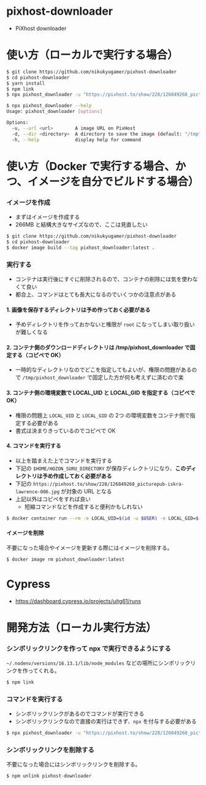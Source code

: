 # pixhost-downloader
- PiXhost downloader

# 使い方（ローカルで実行する場合）

```bash
$ git clone https://github.com/nikukyugamer/pixhost-downloader
$ cd pixhost-downloader
$ yarn install
$ npm link
$ npx pixhost_downloader -u "https://pixhost.to/show/228/126849268_picturepub-iskra-lawrence-006.jpg" -d "~/"
```

```bash
$ npx pixhost_downloader --help
Usage: pixhost_downloader [options]

Options:
  -u, --url <url>        A image URL on PixHost
  -d, --dir <directory>  A directory to save the image (default: "/tmp")
  -h, --help             display help for command
```

# 使い方（Docker で実行する場合、かつ、イメージを自分でビルドする場合）

### イメージを作成
- まずはイメージを作成する
- 266MB と結構大きなサイズなので、ここは見直したい

```bash
$ git clone https://github.com/nikukyugamer/pixhost-downloader
$ cd pixhost-downloader
$ docker image build --tag pixhost_downloader:latest .
```

### 実行する
- コンテナは実行後にすぐに削除されるので、コンテナの削除には気を使わなくて良い
- 都合上、コマンドはとても長大になるのでいくつかの注意点がある

#### 1. 画像を保存するディレクトリは予め作っておく必要がある
- 予めディレクトリを作っておかないと権限が `root` になってしまい取り扱いが難しくなる

#### 2. コンテナ側のダウンロードディレクトリは /tmp/pixhost_downloader で固定する（コピペで OK）
- 一時的なディレクトリなのでどこを指定してもよいが、権限の問題があるので `/tmp/pixhost_downloader` で固定した方が何も考えずに済むので楽

#### 3. コンテナ側の環境変数で LOCAL_UID と LOCAL_GID を指定する（コピペで OK）
- 権限の問題上 `LOCAL_UID` と `LOCAL_GID` の 2つ の環境変数をコンテナ側で指定する必要がある
- 書式は決まりきっているのでコピペで OK

#### 4. コマンドを実行する
- 以上を踏まえた上でコマンドを実行する
- 下記の `$HOME/HOZON_SURU_DIRECTORY` が保存ディレクトリになり、**このディレクトリは予め作成しておく必要がある**
- 下記の `https://pixhost.to/show/228/126849268_picturepub-iskra-lawrence-006.jpg` が対象の URL となる
- 上記以外はコピペをすれば良い
  - 短縮コマンドなどを作成すると便利かもしれない

```bash
$ docker container run --rm -e LOCAL_UID=$(id -u $USER) -e LOCAL_GID=$(id -g $USER) -v $HOME/HOZON_SURU_DIRECTORY:/tmp/pixhost_downloader pixhost_downloader:latest -u https://pixhost.to/show/228/126849268_picturepub-iskra-lawrence-006.jpg -d /tmp/pixhost_downloader
```

#### イメージを削除
不要になった場合やイメージを更新する際にはイメージを削除する。

```bash
$ docker image rm pixhost_downloader:latest
```

# Cypress
- https://dashboard.cypress.io/projects/uitg61/runs

# 開発方法（ローカル実行方法）

### シンボリックリンクを作って npx で実行できるようにする
`~/.nodenv/versions/16.13.1/lib/node_modules` などの場所にシンボリックリンクを作ってくれる。

```bash
$ npm link
```

### コマンドを実行する
- シンボリックリンクがあるのでコマンドが実行できる
- シンボリックリンクなので直接の実行はできず、`npx` を付与する必要がある

```bash
$ npx pixhost_downloader -u "https://pixhost.to/show/228/126849268_picturepub-iskra-lawrence-006.jpg" -d "~/"
```

### シンボリックリンクを削除する
不要になった場合にはシンボリックリンクを削除する。

```
$ npm unlink pixhost-downloader
```
